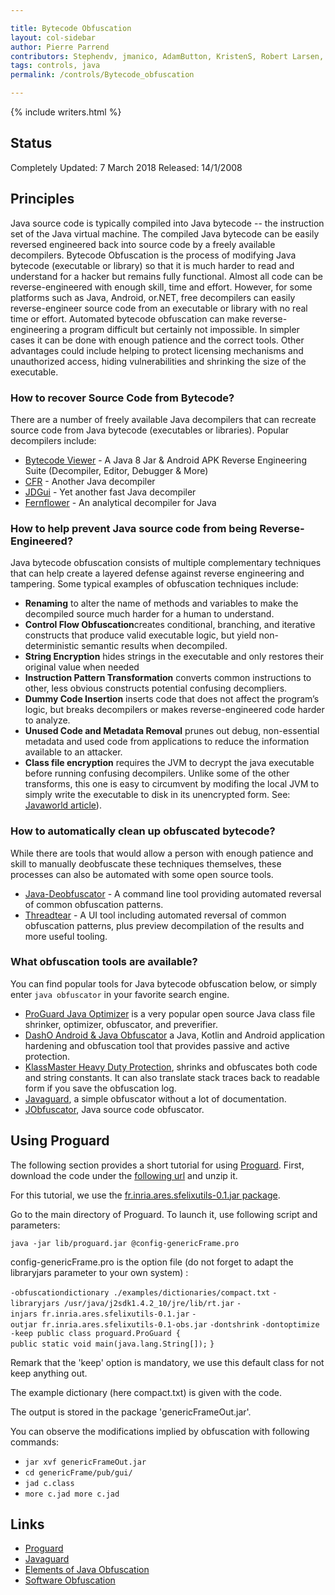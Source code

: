 ```yaml
---

title: Bytecode Obfuscation
layout: col-sidebar
author: Pierre Parrend
contributors: Stephendv, jmanico, AdamButton, KristenS, Robert Larsen, Shady, Milan Singh Thakur, Imifos, Gtorok, Robk, kingthorin
tags: controls, java
permalink: /controls/Bytecode_obfuscation

---
```


{% include writers.html %}

## Status

Completely Updated: 7 March 2018
Released: 14/1/2008

## Principles

Java source code is typically compiled into Java bytecode -- the
instruction set of the Java virtual machine. The compiled Java bytecode
can be easily reversed engineered back into source code by a freely
available decompilers. Bytecode Obfuscation is the process of modifying
Java bytecode (executable or library) so that it is much harder to read
and understand for a hacker but remains fully functional. Almost all
code can be reverse-engineered with enough skill, time and effort.
However, for some platforms such as Java, Android, or.NET, free
decompilers can easily reverse-engineer source code from an executable
or library with no real time or effort. Automated bytecode obfuscation
can make reverse-engineering a program difficult but certainly not impossible.
In simpler cases it can be done with enough patience and the correct tools. 
Other advantages could include helping to protect licensing mechanisms and
unauthorized access, hiding vulnerabilities and shrinking the size of the executable.

### How to recover Source Code from Bytecode?

There are a number of freely available Java decompilers that can
recreate source code from Java bytecode (executables or libraries).
Popular decompilers include:

- [Bytecode Viewer](https://bytecodeviewer.com) - A Java 8 Jar & Android APK Reverse Engineering Suite (Decompiler, Editor, Debugger & More)
- [CFR](http://www.benf.org/other/cfr/) - Another Java decompiler
- [JDGui](http://jd.benow.ca/) - Yet another fast Java decompiler
- [Fernflower](https://github.com/fesh0r/fernflower) - An analytical decompiler for Java

### How to help prevent Java source code from being Reverse-Engineered?

Java bytecode obfuscation consists of multiple complementary techniques
that can help create a layered defense against reverse engineering and
tampering. Some typical examples of obfuscation techniques include:

- **Renaming** to alter the name of methods and variables to make the decompiled source much harder for a human to understand.
- **Control Flow Obfuscation**creates conditional, branching, and iterative constructs that produce valid executable logic, but yield non-deterministic semantic results when decompiled.
- **String Encryption** hides strings in the executable and only restores their original value when needed
- **Instruction Pattern Transformation** converts common instructions to other, less obvious constructs potential confusing decompliers.
- **Dummy Code Insertion** inserts code that does not affect the program’s logic, but breaks decompilers or makes reverse-engineered code harder to analyze.
- **Unused Code and Metadata Removal** prunes out debug, non-essential metadata and used code from applications to reduce the information available to an attacker.
- **Class file encryption** requires the JVM to decrypt the java executable before running confusing decompilers. Unlike some of the other transforms, this one is easy to circumvent by modifing the local JVM to simply write the executable to disk in its unencrypted form. See: [Javaworld article](http://www.javaworld.com/javaworld/javaqa/2003-05/01-qa-0509-jcrypt.html?page=2)).

### How to automatically clean up obfuscated bytecode?

While there are tools that would allow a person with enough patience and skill to 
manually deobfuscate these techniques themselves, these processes can also be automated
with some open source tools. 

- [Java-Deobfuscator](https://github.com/java-deobfuscator/deobfuscator) - A command line tool providing automated reversal of common obfuscation patterns.
- [Threadtear](https://github.com/GraxCode/threadtear/) - A UI tool including automated reversal of common obfuscation patterns, plus preview decompilation of the results and more useful tooling.

### What obfuscation tools are available?

You can find popular tools for Java bytecode obfuscation below, or simply enter `java obfuscator` in your favorite search engine.

- [ProGuard Java Optimizer](https://sourceforge.net/projects/proguard/) is a very popular open source Java class file shrinker, optimizer, obfuscator, and preverifier.
- [DashO Android & Java Obfuscator](https://www.preemptive.com/products/dasho/overview) a Java, Kotlin and Android application hardening and obfuscation tool that provides passive and active protection.
- [KlassMaster Heavy Duty Protection](http://www.zelix.com/klassmaster/), shrinks and obfuscates both code and string constants. It can also translate stack traces back to readable form if you save the obfuscation log.
- [Javaguard](http://sourceforge.net/projects/javaguard/), a simple obfuscator without a lot of documentation.
- [JObfuscator](https://www.pelock.com/jobfuscator/), Java source code obfuscator.

## Using Proguard

The following section provides a short tutorial for using
[Proguard](http://proguard.sourceforge.net/). First, download the code
under the [following url](http://sourceforge.net/project/showfiles.php?group_id=54750) and
unzip it.

For this tutorial, we use the [fr.inria.ares.sfelixutils-0.1.jar
package](http://www.rzo.free.fr/applis/fr.inria.ares.sfelixutils-0.1.jar).

Go to the main directory of Proguard. To launch it, use following script
and parameters:

`java -jar lib/proguard.jar @config-genericFrame.pro`

config-genericFrame.pro is the option file (do not forget to adapt the
libraryjars parameter to your own system) :

`-obfuscationdictionary ./examples/dictionaries/compact.txt`
`-libraryjars /usr/java/j2sdk1.4.2_10/jre/lib/rt.jar`
`-injars fr.inria.ares.sfelixutils-0.1.jar`
`-outjar fr.inria.ares.sfelixutils-0.1-obs.jar`
`-dontshrink`
`-dontoptimize`
`-keep public class proguard.ProGuard {`
`public static void main(java.lang.String[]);`
`}`

Remark that the 'keep' option is mandatory, we use this default class
for not keep anything out.

The example dictionary (here compact.txt) is given with the code.

The output is stored in the package 'genericFrameOut.jar'.

You can observe the modifications implied by obfuscation with following
commands:

- `jar xvf genericFrameOut.jar`
- `cd genericFrame/pub/gui/`
- `jad c.class`
- `more c.jad more c.jad`

## Links

- [Proguard](https://www.guardsquare.com/en/proguard)
- [Javaguard](http://sourceforge.net/projects/javaguard/)
- [Elements of Java Obfuscation](https://www.preemptive.com/obfuscation)
- [Software Obfuscation](https://en.wikipedia.org/wiki/Obfuscation_%28software%29)
